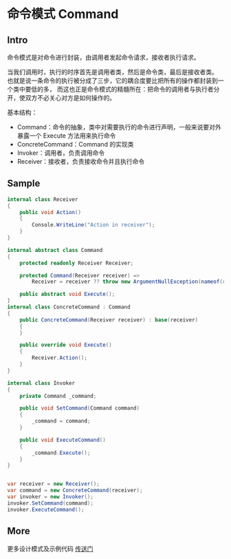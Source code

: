 # 命令模式 Command

## Intro

命令模式是对命令进行封装，由调用者发起命令请求，接收者执行请求。

当我们调用时，执行的时序首先是调用者类，然后是命令类，最后是接收者类。
也就是说一条命令的执行被分成了三步，它的耦合度要比把所有的操作都封装到一个类中要低的多，
而这也正是命令模式的精髓所在：把命令的调用者与执行者分开，使双方不必关心对方是如何操作的。

基本结构：

- Command：命令的抽象，类中对需要执行的命令进行声明，一般来说要对外暴露一个 Execute 方法用来执行命令
- ConcreteCommand：Command 的实现类
- Invoker：调用者，负责调用命令
- Receiver：接收者，负责接收命令并且执行命令

## Sample

``` csharp
internal class Receiver
{
    public void Action()
    {
        Console.WriteLine("Action in receiver");
    }
}

internal abstract class Command
{
    protected readonly Receiver Receiver;

    protected Command(Receiver receiver) =>
        Receiver = receiver ?? throw new ArgumentNullException(nameof(receiver));

    public abstract void Execute();
}
internal class ConcreteCommand : Command
{
    public ConcreteCommand(Receiver receiver) : base(receiver)
    {
    }

    public override void Execute()
    {
        Receiver.Action();
    }
}

internal class Invoker
{
    private Command _command;

    public void SetCommand(Command command)
    {
        _command = command;
    }

    public void ExecuteCommand()
    {
        _command.Execute();
    }
}


var receiver = new Receiver();
var command = new ConcreteCommand(receiver);
var invoker = new Invoker();
invoker.SetCommand(command);
invoker.ExecuteCommand();
```

## More

更多设计模式及示例代码 [传送门](https://github.com/WeihanLi/DesignPatterns)
